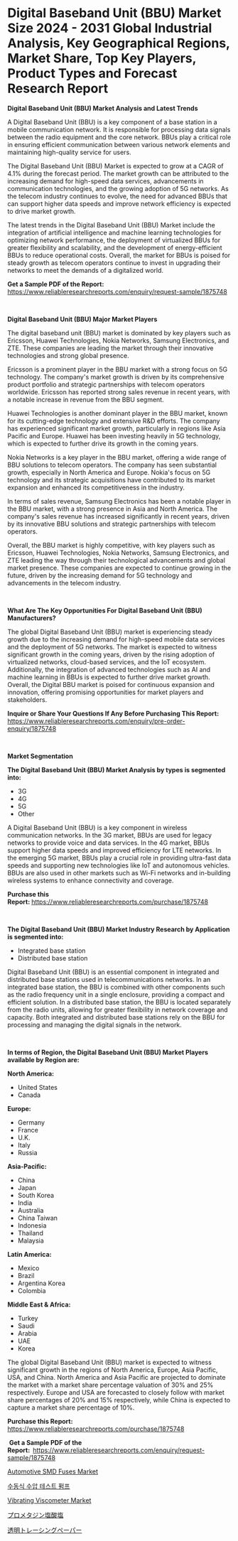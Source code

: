 <p><h1>Digital Baseband Unit (BBU) Market Size 2024 - 2031 Global Industrial Analysis, Key Geographical Regions, Market Share, Top Key Players, Product Types and Forecast Research Report</h1></p><p><strong>Digital Baseband Unit (BBU) Market Analysis and Latest Trends</strong></p>
<p><p>A Digital Baseband Unit (BBU) is a key component of a base station in a mobile communication network. It is responsible for processing data signals between the radio equipment and the core network. BBUs play a critical role in ensuring efficient communication between various network elements and maintaining high-quality service for users.</p><p>The Digital Baseband Unit (BBU) Market is expected to grow at a CAGR of 4.1% during the forecast period. The market growth can be attributed to the increasing demand for high-speed data services, advancements in communication technologies, and the growing adoption of 5G networks. As the telecom industry continues to evolve, the need for advanced BBUs that can support higher data speeds and improve network efficiency is expected to drive market growth.</p><p>The latest trends in the Digital Baseband Unit (BBU) Market include the integration of artificial intelligence and machine learning technologies for optimizing network performance, the deployment of virtualized BBUs for greater flexibility and scalability, and the development of energy-efficient BBUs to reduce operational costs. Overall, the market for BBUs is poised for steady growth as telecom operators continue to invest in upgrading their networks to meet the demands of a digitalized world.</p></p>
<p><strong>Get a Sample PDF of the Report:&nbsp;</strong> <a href="https://www.reliableresearchreports.com/enquiry/request-sample/1875748">https://www.reliableresearchreports.com/enquiry/request-sample/1875748</a></p>
<p>&nbsp;</p>
<p><strong>Digital Baseband Unit (BBU) Major Market Players</strong></p>
<p><p>The digital baseband unit (BBU) market is dominated by key players such as Ericsson, Huawei Technologies, Nokia Networks, Samsung Electronics, and ZTE. These companies are leading the market through their innovative technologies and strong global presence.</p><p>Ericsson is a prominent player in the BBU market with a strong focus on 5G technology. The company's market growth is driven by its comprehensive product portfolio and strategic partnerships with telecom operators worldwide. Ericsson has reported strong sales revenue in recent years, with a notable increase in revenue from the BBU segment.</p><p>Huawei Technologies is another dominant player in the BBU market, known for its cutting-edge technology and extensive R&D efforts. The company has experienced significant market growth, particularly in regions like Asia Pacific and Europe. Huawei has been investing heavily in 5G technology, which is expected to further drive its growth in the coming years.</p><p>Nokia Networks is a key player in the BBU market, offering a wide range of BBU solutions to telecom operators. The company has seen substantial growth, especially in North America and Europe. Nokia's focus on 5G technology and its strategic acquisitions have contributed to its market expansion and enhanced its competitiveness in the industry.</p><p>In terms of sales revenue, Samsung Electronics has been a notable player in the BBU market, with a strong presence in Asia and North America. The company's sales revenue has increased significantly in recent years, driven by its innovative BBU solutions and strategic partnerships with telecom operators.</p><p>Overall, the BBU market is highly competitive, with key players such as Ericsson, Huawei Technologies, Nokia Networks, Samsung Electronics, and ZTE leading the way through their technological advancements and global market presence. These companies are expected to continue growing in the future, driven by the increasing demand for 5G technology and advancements in the telecom industry.</p></p>
<p>&nbsp;</p>
<p><strong>What Are The Key Opportunities For Digital Baseband Unit (BBU) Manufacturers?</strong></p>
<p><p>The global Digital Baseband Unit (BBU) market is experiencing steady growth due to the increasing demand for high-speed mobile data services and the deployment of 5G networks. The market is expected to witness significant growth in the coming years, driven by the rising adoption of virtualized networks, cloud-based services, and the IoT ecosystem. Additionally, the integration of advanced technologies such as AI and machine learning in BBUs is expected to further drive market growth. Overall, the Digital BBU market is poised for continuous expansion and innovation, offering promising opportunities for market players and stakeholders.</p></p>
<p><strong>Inquire or Share Your Questions If Any Before Purchasing This Report:</strong> <a href="https://www.reliableresearchreports.com/enquiry/pre-order-enquiry/1875748">https://www.reliableresearchreports.com/enquiry/pre-order-enquiry/1875748</a></p>
<p>&nbsp;</p>
<p><strong>Market Segmentation</strong></p>
<p><strong>The Digital Baseband Unit (BBU) Market Analysis by types is segmented into:</strong></p>
<p><ul><li>3G</li><li>4G</li><li>5G</li><li>Other</li></ul></p>
<p><p>A Digital Baseband Unit (BBU) is a key component in wireless communication networks. In the 3G market, BBUs are used for legacy networks to provide voice and data services. In the 4G market, BBUs support higher data speeds and improved efficiency for LTE networks. In the emerging 5G market, BBUs play a crucial role in providing ultra-fast data speeds and supporting new technologies like IoT and autonomous vehicles. BBUs are also used in other markets such as Wi-Fi networks and in-building wireless systems to enhance connectivity and coverage.</p></p>
<p><strong>Purchase this Report:&nbsp;</strong><a href="https://www.reliableresearchreports.com/purchase/1875748">https://www.reliableresearchreports.com/purchase/1875748</a></p>
<p>&nbsp;</p>
<p><strong>The Digital Baseband Unit (BBU) Market Industry Research by Application is segmented into:</strong></p>
<p><ul><li>Integrated base station</li><li>Distributed base station</li></ul></p>
<p><p>Digital Baseband Unit (BBU) is an essential component in integrated and distributed base stations used in telecommunications networks. In an integrated base station, the BBU is combined with other components such as the radio frequency unit in a single enclosure, providing a compact and efficient solution. In a distributed base station, the BBU is located separately from the radio units, allowing for greater flexibility in network coverage and capacity. Both integrated and distributed base stations rely on the BBU for processing and managing the digital signals in the network.</p></p>
<p>&nbsp;</p>
<p><strong>In terms of Region, the Digital Baseband Unit (BBU) Market Players available by Region are:</strong></p>
<p>
    <p> <strong> North America: </strong>
        <ul>
            <li>United States</li>
            <li>Canada</li>
        </ul>
        </p> 
    <p> <strong> Europe: </strong>
        <ul>
            <li>Germany</li>
            <li>France</li>
            <li>U.K.</li>
            <li>Italy</li>
            <li>Russia</li>
        </ul>
        </p> 
    <p> <strong> Asia-Pacific: </strong>
        <ul>
            <li>China</li>
            <li>Japan</li>
            <li>South Korea</li>
            <li>India</li>
            <li>Australia</li>
            <li>China Taiwan</li>
            <li>Indonesia</li>
            <li>Thailand</li>
            <li>Malaysia</li>
        </ul>
        </p> 
    <p> <strong> Latin America: </strong>
        <ul>
            <li>Mexico</li>
            <li>Brazil</li>
            <li>Argentina Korea</li>
            <li>Colombia</li>
        </ul>
        </p> 
    <p> <strong> Middle East & Africa: </strong>
        <ul>
            <li>Turkey</li>
            <li>Saudi</li>
            <li>Arabia</li>
            <li>UAE</li>
            <li>Korea</li>
        </ul>
    </p>
    </p>
<p><p>The global Digital Baseband Unit (BBU) market is expected to witness significant growth in the regions of North America, Europe, Asia Pacific, USA, and China. North America and Asia Pacific are projected to dominate the market with a market share percentage valuation of 30% and 25% respectively. Europe and USA are forecasted to closely follow with market share percentages of 20% and 15% respectively, while China is expected to capture a market share percentage of 10%.</p></p>
<p><strong>Purchase this Report: </strong><a href="https://www.reliableresearchreports.com/purchase/1875748">https://www.reliableresearchreports.com/purchase/1875748</a></p>
<p>&nbsp;<strong>Get a Sample PDF of the Report:&nbsp;&nbsp;</strong><a href="https://www.reliableresearchreports.com/enquiry/request-sample/1875748">https://www.reliableresearchreports.com/enquiry/request-sample/1875748</a></p>
<p><strong></strong></p>
<p><p><a href="https://github.com/lylyparadise/Market-Research-Report-List-2/blob/main/automotive-smd-fuses-market.md">Automotive SMD Fuses Market</a></p><p><a href="https://github.com/royErdmtyan906778/Market-Research-Report-List-1/blob/main/532792112766.md">수동식 수압 테스트 펌프</a></p><p><a href="https://issuu.com/reportprime-2/docs/vibrating-viscometer-market-size-2030.pptx">Vibrating Viscometer Market</a></p><p><a href="https://github.com/NashBeahan2023/Market-Research-Report-List-1/blob/main/231771913804.md">プロメタジン塩酸塩</a></p><p><a href="https://github.com/joaejkdzgyljvo6/Market-Research-Report-List-1/blob/main/654053113803.md">透明トレーシングペーパー</a></p></p>